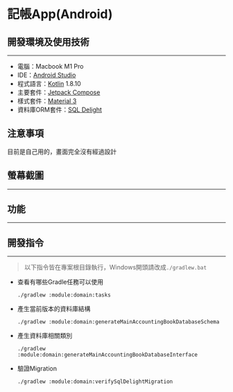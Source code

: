 # 記帳App(Android)

## 開發環境及使用技術
---

* 電腦：Macbook M1 Pro
* IDE：[Android Studio](https://developer.android.com/studio)
* 程式語言：[Kotlin](https://kotlinlang.org/) 1.8.10
* 主要套件：[Jetpack Compose](https://developer.android.com/jetpack/compose?hl=zh-tw)
* 樣式套件：[Material 3](https://m3.material.io/)
* 資料庫ORM套件：[SQL Delight](https://github.com/cashapp/sqldelight)

## 注意事項

目前是自己用的，畫面完全沒有經過設計

## 螢幕截圖
---

## 功能
---

## 開發指令
---

> 以下指令皆在專案根目錄執行，Windows開頭請改成`./gradlew.bat`

* 查看有哪些Gradle任務可以使用
  ```shell
  ./gradlew :module:domain:tasks
  ```

* 產生當前版本的資料庫結構
  ```shell
  ./gradlew :module:domain:generateMainAccountingBookDatabaseSchema
  ```

* 產生資料庫相關類別
  ```shell
  ./gradlew :module:domain:generateMainAccountingBookDatabaseInterface
  ```

* 驗證Migration
  ```shell
  ./gradlew :module:domain:verifySqlDelightMigration
  ```
